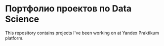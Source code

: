 # Портфолио проектов по Data Science
This repository contains projects I've been working on at Yandex Praktikum platform.
